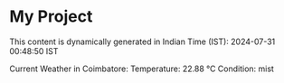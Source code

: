 # My Project

This content is dynamically generated in Indian Time (IST): 2024-07-31 00:48:50 IST


Current Weather in Coimbatore:
Temperature: 22.88 °C
Condition: mist
